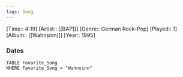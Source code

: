 ```yaml
---
tags: Song  
---
```

[Time:: 4:19]
[Artist:: [[BAP]]]
[Genre:: German Rock-Pop]
[Played:: 1]
[Album:: [[Wahnsinn]]]
[Year:: 1995]
### Dates
````dataview
TABLE Favorite_Song
WHERE Favorite_Song = "Wahnsinn"
````